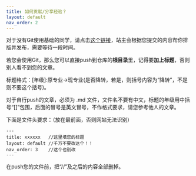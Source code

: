 ```yaml
---
title: 如何贡献/分享经验？
layout: default
nav_order: 2
---
```

对于没有Git使用基础的同学，请点击[这个链接](https://www.wjx.cn/vm/eWvtncQ.aspx#)，站主会根据您提交的内容帮你排版并发布，需要等待一段时间。

若您会使用Git，那么您可以直接push到仓库的**根目录**里，记得要**加上标题**，否则别人看不到您的文章。

标题格式：[年级]:原专业->现专业(是否降转，若是，则括号内容为“降转”，不是则不要这个括号)。

对于自行push的文章，必须为 .md 文件，文件名不要有中文，标题的年级用中括号“[]”包围，后面的冒号是英文冒号，不作格式要求，请您参考他人的文章。

下面是文件头要求：（放在最前面，否则网站无法识别）

```
---
title: xxxxxx   //这里填您的标题
layout: default //千万不要改这个！！
nav_order: 3    //这个也别改
---
```
在push您的文件前，把“//”及之后的内容全部删掉。